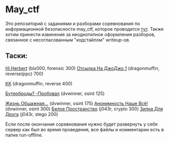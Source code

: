 # May_ctf

Это репозиторий с заданиями и разборами соревнования по информационной безопасности may_ctf, которое проводится [тут](https://ctfmay.sch9.ru/). 
Также хотим принести извинения за неоднотипное оформления разборов, связанное с несогласованным "кодстайлом" writeup-ов.

## Таски:

[Hi Herbert](tasks/Hi%20Herbert/) (blx000, forensic 300)
[Отсылка На ДжоДжо 1](tasks/jojo1/) (dragonmuffin, reverse(ppc) 700)

[KK](tasks/kk/) (dragonmuffin, reverse 400)

[Бутерброды? -Пробовал](tasks/Бутерброды%3F%20-Пробовал/) (dvwinner, osint 125)

[Жизнь Общажная...](tasks/Жизнь%20Общажная.../) (dvwinner, osint 175)
[Анонимность Наше Всё!](tasks/Анонимность%20Наше%20Всё%21/) (dvwinner, osint 300)
[Белое Пространство](tasks/Белое%20Пространство/) (j043r, crypto 300)
[Зипка Для Друга](tasks/Зипка%20Для%20Друга/) (j043r, stego 200)

Если после окончания соревнования нужно будет развернуть у себя сервер как был во время проведения, все файлы и комментарии есть в папке run-offline.